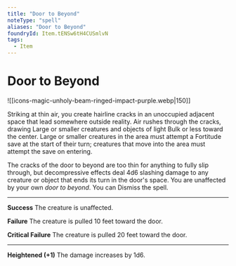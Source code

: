```yaml
---
title: "Door to Beyond"
noteType: "spell"
aliases: "Door to Beyond"
foundryId: Item.tENSw6tH4CUSmlvN
tags:
  - Item
---
```


# Door to Beyond
![[icons-magic-unholy-beam-ringed-impact-purple.webp|150]]

Striking at thin air, you create hairline cracks in an unoccupied adjacent space that lead somewhere outside reality. Air rushes through the cracks, drawing Large or smaller creatures and objects of light Bulk or less toward the center. Large or smaller creatures in the area must attempt a Fortitude save at the start of their turn; creatures that move into the area must attempt the save on entering.

The cracks of the door to beyond are too thin for anything to fully slip through, but decompressive effects deal 4d6 slashing damage to any creature or object that ends its turn in the door's space. You are unaffected by your own _door to beyond_. You can Dismiss the spell.

* * *

**Success** The creature is unaffected.

**Failure** The creature is pulled 10 feet toward the door.

**Critical Failure** The creature is pulled 20 feet toward the door.

* * *

**Heightened (+1)** The damage increases by 1d6.
